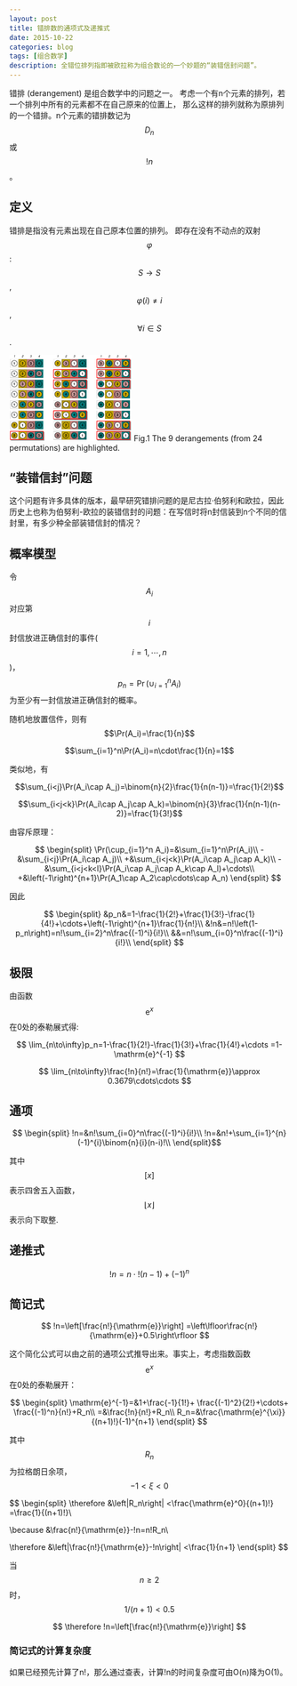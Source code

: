 ```yaml
---
layout: post
title: 错排数的通项式及递推式
date: 2015-10-22
categories: blog
tags: [组合数学]
description: 全错位排列指即被欧拉称为组合数论的一个妙题的“装错信封问题”。
---
```


错排 (derangement) 是组合数学中的问题之一。
考虑一个有n个元素的排列，若一个排列中所有的元素都不在自己原来的位置上，
那么这样的排列就称为原排列的一个错排。n个元素的错排数记为$$D_n$$ 或$$!n$$。 

## 定义

错排是指没有元素出现在自己原本位置的排列。
即存在没有不动点的双射 $$\varphi $$:$$S\rightarrow S$$, $$\varphi(i) \ne i$$, $$\forall i \in S$$.

![Derangement4.png](https://raw.githubusercontent.com/SimonFang1/SimonFang1.github.io/master/img/blog/Derangement4.png)
Fig.1 The 9 derangements (from 24 permutations) are highlighted.

## “装错信封”问题
这个问题有许多具体的版本，最早研究错排问题的是尼古拉·伯努利和欧拉，因此历史上也称为伯努利-欧拉的装错信封的问题：在写信时将n封信装到n个不同的信封里，有多少种全部装错信封的情况？


## 概率模型

令$$A_i$$对应第$$i$$封信放进正确信封的事件($$i=1,\cdots,n$$)，
$$p_n=\Pr(\cup_{i=1}^n A_i)$$为至少有一封信放进正确信封的概率。

随机地放置信件，则有$$\Pr(A_i)=\frac{1}{n}$$

$$\sum_{i=1}^n\Pr(A_i)=n\cdot\frac{1}{n}=1$$

类似地，有

$$\sum_{i<j}\Pr(A_i\cap A_j)=\binom{n}{2}\frac{1}{n(n-1)}=\frac{1}{2!}$$

$$\sum_{i<j<k}\Pr(A_i\cap A_j\cap A_k)=\binom{n}{3}\frac{1}{n(n-1)(n-2)}=\frac{1}{3!}$$

由容斥原理：

$$
\begin{split}
\Pr(\cup_{i=1}^n A_i)=&\sum_{i=1}^n\Pr(A_i)\\
-&\sum_{i<j}\Pr(A_i\cap A_j)\\
+&\sum_{i<j<k}\Pr(A_i\cap A_j\cap A_k)\\
-&\sum_{i<j<k<l}\Pr(A_i\cap A_j\cap A_k\cap A_l)+\cdots\\
+&\left(-1\right)^{n+1}\Pr(A_1\cap A_2\cap\cdots\cap A_n) 
\end{split}
$$

因此

<!-- $$
\begin{split}
p_n=&1-\frac{1}{2!}+\frac{1}{3!}-\frac{1}{4!}+\cdots+\left(-1\right)^{n+1}\frac{1}{n!}\\
&\sum_{i=1}^{n}\frac{\left(-1\right)^{i+1}}{i!}
\end{split}
$$ -->

$$
\begin{split}
&p_n&=1-\frac{1}{2!}+\frac{1}{3!}-\frac{1}{4!}+\cdots+\left(-1\right)^{n+1}\frac{1}{n!}\\
&!n&=n!\left(1-p_n\right)=n!\sum_{i=2}^n\frac{(-1)^i}{i!}\\
&&=n!\sum_{i=0}^n\frac{(-1)^i}{i!}\\
\end{split}
$$

## 极限
由函数$$\mathrm{e}^x$$在0处的泰勒展式得:

$$
\lim_{n\to\infty}p_n=1-\frac{1}{2!}-\frac{1}{3!}+\frac{1}{4!}+\cdots
=1-\mathrm{e}^{-1}
$$



$$
\lim_{n\to\infty}\frac{!n}{n!}=\frac{1}{\mathrm{e}}\approx 0.3679\cdots\cdots
$$

## 通项

$$
\begin{split}
!n=&n!\sum_{i=0}^n\frac{(-1)^i}{i!}\\
!n=&n!+\sum_{i=1}^{n}(-1)^{i}\binom{n}{i}(n-i)!\\
\end{split}$$

其中$$\left[x\right]$$表示四舍五入函数，$$\left\lfloor x\right\rfloor$$表示向下取整.

## 递推式

$$!n=n\cdot!(n-1)+(-1)^n$$

## 简记式

$$
!n=\left[\frac{n!}{\mathrm{e}}\right]
=\left\lfloor\frac{n!}{\mathrm{e}}+0.5\right\rfloor
$$

这个简化公式可以由之前的通项公式推导出来。事实上，考虑指数函数$$\mathrm{e}^x$$在0处的泰勒展开：

$$
\begin{split}
\mathrm{e}^{-1}=&1+\frac{-1}{1!}+
\frac{(-1)^2}{2!}+\cdots+
\frac{(-1)^n}{n!}+R_n\\
=&\frac{!n}{n!}+R_n\\
R_n=&\frac{\mathrm{e}^{\xi}}{(n+1)!}(-1)^{n+1}
\end{split}
$$

其中$$R_n$$为拉格朗日余项，$$-1<\xi<0$$

$$
\begin{split}
\therefore 
&\left|R_n\right|
<\frac{\mathrm{e}^0}{(n+1)!}
=\frac{1}{(n+1)!}\\

\because
&\frac{n!}{\mathrm{e}}-!n=n!R_n\\

\therefore
&\left|\frac{n!}{\mathrm{e}}-!n\right|
<\frac{1}{n+1}
\end{split}
$$

当$$n\ge2$$时，$$1/(n+1) < 0.5$$

$$
\therefore
!n=\left[\frac{n!}{\mathrm{e}}\right]
$$

### 简记式的计算复杂度
如果已经预先计算了n!，那么通过查表，计算!n的时间复杂度可由O(n)降为O(1)。
